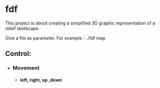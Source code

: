 # fdf
This project is about creating a simplified 3D graphic representation of a relief landscape.

Give a file as parameter. For example - ./fdf map

## Control:
- ### Movement
   + #### left, right, up ,down
